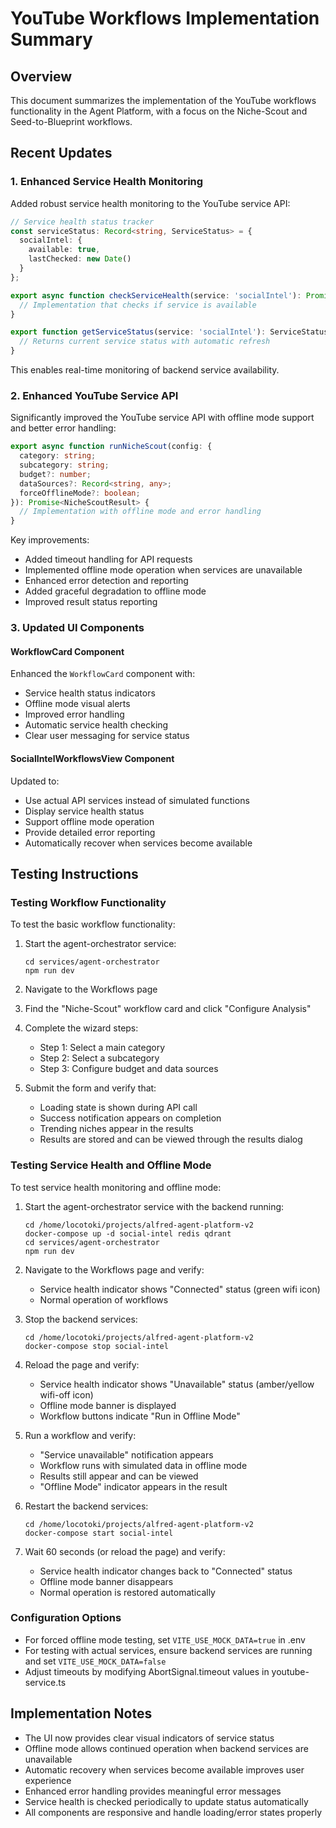 # YouTube Workflows Implementation Summary

## Overview
This document summarizes the implementation of the YouTube workflows functionality in the Agent Platform, with a focus on the Niche-Scout and Seed-to-Blueprint workflows.

## Recent Updates

### 1. Enhanced Service Health Monitoring

Added robust service health monitoring to the YouTube service API:

```typescript
// Service health status tracker
const serviceStatus: Record<string, ServiceStatus> = {
  socialIntel: {
    available: true,
    lastChecked: new Date()
  }
};

export async function checkServiceHealth(service: 'socialIntel'): Promise<boolean> {
  // Implementation that checks if service is available
}

export function getServiceStatus(service: 'socialIntel'): ServiceStatus {
  // Returns current service status with automatic refresh
}
```

This enables real-time monitoring of backend service availability.

### 2. Enhanced YouTube Service API

Significantly improved the YouTube service API with offline mode support and better error handling:

```typescript
export async function runNicheScout(config: {
  category: string;
  subcategory: string;
  budget?: number;
  dataSources?: Record<string, any>;
  forceOfflineMode?: boolean;
}): Promise<NicheScoutResult> {
  // Implementation with offline mode and error handling
}
```

Key improvements:
- Added timeout handling for API requests
- Implemented offline mode operation when services are unavailable
- Enhanced error detection and reporting
- Added graceful degradation to offline mode
- Improved result status reporting

### 3. Updated UI Components

#### WorkflowCard Component

Enhanced the `WorkflowCard` component with:
- Service health status indicators
- Offline mode visual alerts
- Improved error handling
- Automatic service health checking
- Clear user messaging for service status

#### SocialIntelWorkflowsView Component

Updated to:
- Use actual API services instead of simulated functions
- Display service health status
- Support offline mode operation
- Provide detailed error reporting
- Automatically recover when services become available

## Testing Instructions

### Testing Workflow Functionality

To test the basic workflow functionality:

1. Start the agent-orchestrator service:
   ```
   cd services/agent-orchestrator
   npm run dev
   ```

2. Navigate to the Workflows page

3. Find the "Niche-Scout" workflow card and click "Configure Analysis"

4. Complete the wizard steps:
   - Step 1: Select a main category
   - Step 2: Select a subcategory
   - Step 3: Configure budget and data sources

5. Submit the form and verify that:
   - Loading state is shown during API call
   - Success notification appears on completion
   - Trending niches appear in the results
   - Results are stored and can be viewed through the results dialog

### Testing Service Health and Offline Mode

To test service health monitoring and offline mode:

1. Start the agent-orchestrator service with the backend running:
   ```
   cd /home/locotoki/projects/alfred-agent-platform-v2
   docker-compose up -d social-intel redis qdrant
   cd services/agent-orchestrator
   npm run dev
   ```

2. Navigate to the Workflows page and verify:
   - Service health indicator shows "Connected" status (green wifi icon)
   - Normal operation of workflows

3. Stop the backend services:
   ```
   cd /home/locotoki/projects/alfred-agent-platform-v2
   docker-compose stop social-intel
   ```

4. Reload the page and verify:
   - Service health indicator shows "Unavailable" status (amber/yellow wifi-off icon)
   - Offline mode banner is displayed
   - Workflow buttons indicate "Run in Offline Mode"

5. Run a workflow and verify:
   - "Service unavailable" notification appears
   - Workflow runs with simulated data in offline mode
   - Results still appear and can be viewed
   - "Offline Mode" indicator appears in the result

6. Restart the backend services:
   ```
   cd /home/locotoki/projects/alfred-agent-platform-v2
   docker-compose start social-intel
   ```

7. Wait 60 seconds (or reload the page) and verify:
   - Service health indicator changes back to "Connected" status
   - Offline mode banner disappears
   - Normal operation is restored automatically

### Configuration Options

- For forced offline mode testing, set `VITE_USE_MOCK_DATA=true` in .env
- For testing with actual services, ensure backend services are running and set `VITE_USE_MOCK_DATA=false`
- Adjust timeouts by modifying AbortSignal.timeout values in youtube-service.ts

## Implementation Notes

- The UI now provides clear visual indicators of service status
- Offline mode allows continued operation when backend services are unavailable
- Automatic recovery when services become available improves user experience
- Enhanced error handling provides meaningful error messages
- Service health is checked periodically to update status automatically
- All components are responsive and handle loading/error states properly